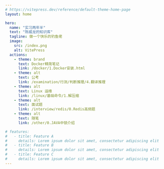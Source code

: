 ```yaml
---
# https://vitepress.dev/reference/default-theme-home-page
layout: home

hero:
  name: "实习两年半"
  text: "陈威龙的知识库"
  tagline: 做一个快乐的钓鱼佬
  image:
    src: /index.png
    alt: VitePress  
  actions:
    - theme: brand
      text: Docker精简笔记
      link: /docker/1.Docker安装.html 
    - theme: alt
      text: 公考
      link: /examination/行测/判断推理/4.翻译推理
    - theme: alt
      text: Linux 运维
      link: /linux/基础命令/1.解压缩
    - theme: alt
      text: 面试题
      link: /interview/redis/0.Redis高频题
    - theme: alt
      text: 随笔
      link: /other/0.JAVA中锁介绍

# features:
#   - title: Feature A
#     details: Lorem ipsum dolor sit amet, consectetur adipiscing elit
#   - title: Feature B
#     details: Lorem ipsum dolor sit amet, consectetur adipiscing elit
#   - title: Feature C
#     details: Lorem ipsum dolor sit amet, consectetur adipiscing elit
---
```

